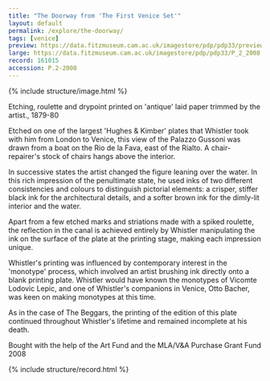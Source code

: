 ```yaml
---
title: "The Doorway from 'The First Venice Set'"
layout: default
permalink: /explore/the-doorway/
tags: [venice]
preview: https://data.fitzmuseum.cam.ac.uk/imagestore/pdp/pdp33/preview_P_2_2008.jpg
large: https://data.fitzmuseum.cam.ac.uk/imagestore/pdp/pdp33/P_2_2008.jpg
record: 161015
accession: P.2-2008
---
```

{% include structure/image.html %}

Etching, roulette and drypoint printed on 'antique' laid paper trimmed by the artist., 1879-80

Etched on one of the largest 'Hughes & Kimber' plates that Whistler took with him from London to Venice, this view of the Palazzo Gussoni was drawn from a boat on the Rio de la Fava, east of the Rialto. A chair-repairer's stock of chairs hangs above the interior.

In successive states the artist changed the figure leaning over the water. In this rich impression of the penultimate state, he used inks of two different consistencies and colours to distinguish pictorial elements: a crisper, stiffer black ink for the architectural details, and a softer brown ink for the dimly-lit interior and the water.

Apart from a few etched marks and striations made with a spiked roulette, the reflection in the canal is achieved entirely by Whistler manipulating the ink on the surface of the plate at the printing stage, making each impression unique.

Whistler's printing was influenced by contemporary interest in the 'monotype' process, which involved an artist brushing ink directly onto a blank printing plate. Whistler would have known the monotypes of Vicomte Lodovic Lepic, and one of Whistler's companions in Venice, Otto Bacher, was keen on making monotypes at this time.

As in the case of The Beggars, the printing of the edition of this plate continued throughout Whistler's lifetime and remained incomplete at his death.

Bought with the help of the Art Fund and the MLA/V&A Purchase Grant Fund 2008

{% include structure/record.html %}
